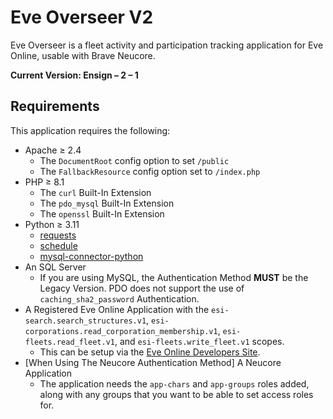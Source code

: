 # Eve Overseer V2

Eve Overseer is a fleet activity and participation tracking application for Eve Online, usable with Brave Neucore. 

**Current Version: Ensign – 2 – 1**

## Requirements

This application requires the following:

* Apache ≥ 2.4
  * The `DocumentRoot` config option to set `/public`
  * The `FallbackResource` config option set to `/index.php`
* PHP ≥ 8.1
  * The `curl` Built-In Extension
  * The `pdo_mysql` Built-In Extension
  * The `openssl` Built-In Extension
* Python ≥ 3.11
  * [requests](https://pypi.org/project/requests/)
  * [schedule](https://pypi.org/project/schedule/)
  * [mysql-connector-python](https://pypi.org/project/mysql-connector-python/)
* An SQL Server
  * If you are using MySQL, the Authentication Method **MUST** be the Legacy Version. PDO does not support the use of `caching_sha2_password` Authentication.
* A Registered Eve Online Application with the `esi-search.search_structures.v1`, `esi-corporations.read_corporation_membership.v1`, `esi-fleets.read_fleet.v1`, and `esi-fleets.write_fleet.v1` scopes.
  * This can be setup via the [Eve Online Developers Site](https://developers.eveonline.com/).
* [When Using The Neucore Authentication Method] A Neucore Application
  * The application needs the `app-chars` and `app-groups` roles added, along with any groups that you want to be able to set access roles for.
